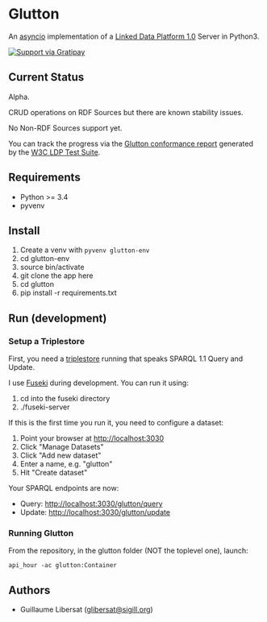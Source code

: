 Glutton
=======

An [asyncio](https://www.python.org/dev/peps/pep-3156/) implementation
of a [Linked Data Platform 1.0](http://www.w3.org/TR/ldp/) Server in Python3.


[![Support via Gratipay](http://img.shields.io/gratipay/glibersat.svg)](https://gratipay.com/glibersat/)


Current Status
--------------

Alpha.

CRUD operations on RDF Sources but there are
known stability issues.

No Non-RDF Sources support yet.

You can track the progress via the
[Glutton conformance report](http://unissonco.github.io/glutton/)
generated by the
[W3C LDP Test Suite](http://w3c.github.io/ldp-testsuite/).

Requirements
------------

 * Python >= 3.4
 * pyvenv

Install
-------
 1. Create a venv with `pyvenv glutton-env`
 2. cd glutton-env
 3. source bin/activate
 4. git clone the app here
 5. cd glutton
 6. pip install -r requirements.txt

Run (development)
-----------------

### Setup a Triplestore

First, you need a
[triplestore](http://en.wikipedia.org/wiki/Triplestore) running that
speaks SPARQL 1.1 Query and Update.

I use [Fuseki](http://jena.apache.org/documentation/fuseki2/index.html)
during development. You can run it using:

  1. cd into the fuseki directory
  2. ./fuseki-server
  
If this is the first time you run it, you need to configure a dataset:

  1. Point your browser at [http://localhost:3030](http://localhost:3030)
  2. Click "Manage Datasets"
  3. Click "Add new dataset"
  4. Enter a name, e.g. "glutton"
  5. Hit "Create dataset"
  
Your SPARQL endpoints are now:

  - Query: [http://localhost:3030/glutton/query](http://localhost:3030/glutton/query)
  - Update: [http://localhost:3030/glutton/update](http://localhost:3030/glutton/update)
  
### Running Glutton

From the repository, in the glutton folder (NOT the toplevel one),
launch:

    api_hour -ac glutton:Container


Authors
-------

 - Guillaume Libersat (glibersat@sigill.org)
